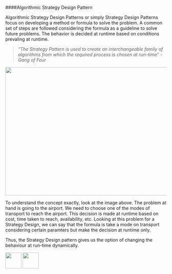 ####Algorithmic Strategy Design Pattern

Algorithmic Strategy Design Patterns or simply Strategy Design Patterns focus on developing a method or formula to solve the problem. A common set of steps are followed considering the formula as a guideline to solve future problems. The behavior is decided at runtime based on conditions prevaling at runtime. 
<i>
> “The Strategy Pattern is used to create an interchangeable family of algorithms from which the required process is chosen at run-time” -Gang of Four
</i>

<img src="https://sourcemaking.com/files/v2/content/patterns/Strategy_example1-2x.png" align="center" width="700" height = "400"></img>

To understand the concept exactly, look at the image above. The problem at hand is going to the airport. We need to choose one of the modes of transport to reach the airport. This decision is made at runtime based on cost, time taken to reach, availability, etc. Looking at this problem for a Strategy Design, we can say that the formula is take a mode on transport considering certain paramters but make the decision at runtime only.

Thus, the Strategy Design pattern gives us the option of changing the behaviour at run-time dynamically.


[<img src="https://cloud.githubusercontent.com/assets/14101008/11768481/3b7d20d6-a18b-11e5-95fe-a422966f4c03.png" width="50" height="50"></img>](https://github.com/hariniiyer/CSCI-5828_Presentation4_Software-Design-Patterns/blob/master/Types.md)
[<img src="https://encrypted-tbn1.gstatic.com/images?q=tbn:ANd9GcQDyx6SDBF0wYKX7oVbtC-3-mmhmX0T0S1neRIapHQG9-7yWrw7" width="50" height="50"></img>](https://github.com/hariniiyer/CSCI-5828_Presentation4_Software-Design-Patterns/blob/master/AlgorithmicStrat2.md)

